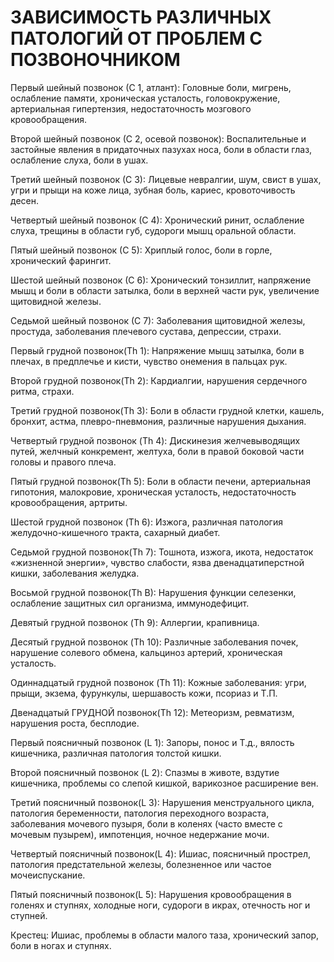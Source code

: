 # ЗАВИСИМОСТЬ РАЗЛИЧНЫХ ПАТОЛОГИЙ ОТ ПРОБЛЕМ С ПОЗВОНОЧНИКОМ 
 
Первый шейный позвонок (С 1, атлант): Головные боли, мигрень, ослабление памяти, хроническая усталость, головокружение, артериальная гипертензия, недостаточность мозгового кровообращения. 
 
Второй шейный позвонок (С 2, осевой позвонок): Воспалительные и застойные явления в придаточных пазухах носа, боли в области глаз, ослабление слуха, боли в ушах. 
 
Третий шейный позвонок (С З): Лицевые невралгии, шум, свист в ушах, угри и прыщи на коже лица, зубная боль, кариес, кровоточивость десен. 
 
Четвертый шейный позвонок (С 4): Хронический ринит, ослабление слуха, трещины в области губ, судороги мышц оральной области. 
 
Пятый шейный позвонок (С 5): Хриплый голос, боли в горле, хронический фарингит. 
 
Шестой шейный позвонок (С 6): Хронический тонзиллит, напряжение мышц и боли в области затылка, боли в верхней части рук, увеличение щитовидной железы. 
 
Седьмой шейный позвонок (С 7): Заболевания щитовидной железы, простуда, заболевания плечевого сустава, депрессии, страхи. 
 
Первый грудной позвонок(Тh 1): Напряжение мышц затылка, боли в плечах, в предплечье и кисти, чувство онемения в пальцах рук. 
 
Второй грудной позвонок(Тh 2): Кардиалгии, нарушения сердечного ритма, страхи. 
 
Третий грудной позвонок(Тh З): Боли в области грудной клетки, кашель, бронхит, астма, плевро-пневмония, различные нарушения дыхания. 
 
Четвертый грудной позвонок (Th 4): Дискинезия желчевыводящих путей, желчный конкремент, желтуха, боли в правой боковой части головы и правого плеча. 
 
Пятый грудной позвонок(Тh 5): Боли в области печени, артериальная гипотония, малокровие, хроническая усталость, недостаточность кровообращения, артриты. 
 
Шестой грудной позвонок (Th 6): Изжога, различная патология желудочно-кишечного тракта, сахарный диабет. 
 
Седьмой грудной позвонок(Тh 7): Тошнота, изжога, икота, недостаток «жизненной энергии», чувство слабости, язва двенадцатиперстной кишки, заболевания желудка. 
 
Восьмой грудной позвонок(Тh В): Нарушения функции селезенки, ослабление защитных сил организма, иммунодефицит. 
 
Девятый грудной позвонок (Th 9): Аллергии, крапивница. 
 
Десятый грудной позвонок (Th 10): Различные заболевания почек, нарушение солевого обмена, кальциноз артерий, хроническая усталость. 
 
Одиннадцатый грудной позвонок (Th 11): Кожные заболевания: угри, прыщи, экзема, фурункулы, шершавость кожи, псориаз и Т.П. 
 
Двенадцатый ГРУДНОЙ позвонок(Тh 12): Метеоризм, ревматизм, нарушения роста, бесплодие. 
 
Первый поясничный позвонок (L 1): Запоры, понос и Т.д., вялость кишечника, различная патология толстой кишки. 
 
Второй поясничный позвонок (L 2): Спазмы в животе, вздутие кишечника, проблемы со слепой кишкой, варикозное расширение вен. 
 
Третий поясничный позвонок(L З): Нарушения менструального цикла, патология беременности, патология переходного возраста, заболевания мочевого пузыря, боли в коленях (часто вместе с мочевым пузырем), импотенция, ночное недержание мочи. 
 
Четвертый поясничный позвонок(L 4): Ишиас, поясничный прострел, патология предстательной железы, болезненное или частое мочеиспускание. 
 
Пятый поясничный позвонок(L 5): Нарушения кровообращения в голенях и ступнях, холодные ноги, судороги в икрах, отечность ног и ступней. 
 
Крестец: Ишиас, проблемы в области малого таза, хронический запор, боли в ногах и ступнях.

